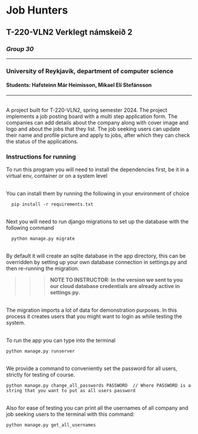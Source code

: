 # Job Hunters
## T-220-VLN2 Verklegt námskeið 2
### _Group 30_
___
### University of Reykjavík, department of computer science
#### Students: Hafsteinn Már Heimisson, Mikael Elí Stefánsson
___
\
A project built for T-220-VLN2, spring semester 2024. The project implements a job posting board
with a multi step application form. The companies can add details about the company along with cover image and logo and about the jobs
that they list. The job seeking users can update their name and profile picture and apply to jobs, after which
they can check the status of the applications.



### Instructions for running 
To run this program you will need to install the dependencies first, be it in a virtual env, container or
on a system level

\
You can install them by running the following in your environment of choice

```
  pip install -r requirements.txt
```
\
Next you will need to run django migrations to set up the database with the following command

```
  python manage.py migrate
```
\
By default it will create an sqlite database in the app directory, this can be overridden by setting up your own
database connection in settings.py and then re-running the migration.

>>>__NOTE TO INSTRUCTOR: In the version we sent to you our cloud database credentials are already active in settings.py.__

\
The migration imports a lot of data for demonstration purposes. In this process it creates users that you might want to
login as while testing the system.

\
To run the app you can type into the terminal

```
python manage.py runserver
```

\
We provide a command to conveniently set the password for all users, strictly for testing of course.

```
python manage.py change_all_passwords PASSWORD  // Where PASSWORD is a string that you want to put as all users password
```

\
Also for ease of testing you can print all the usernames of all company and job seeking users  to the terminal with this command:

```
python manage.py get_all_usernames
```